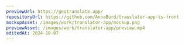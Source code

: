 ```yaml
---
previewUrl: https://geotranslate.app/
repositoryUrl: https://github.com/AnnaBurd/translator-app-ts-front
mockupAsset: /images/work/translator-app/mockup.png
previewAsset: /images/work/translator-app/preview.mp4
editedAt: 2024-10-07
---
```

